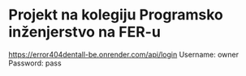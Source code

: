 # Projekt na kolegiju Programsko inženjerstvo na FER-u

https://error404dentall-be.onrender.com/api/login
Username: owner
Password: pass
